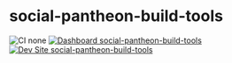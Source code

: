 # social-pantheon-build-tools

![CI none](https://img.shields.io/badge/ci-none-orange.svg)
[![Dashboard social-pantheon-build-tools](https://img.shields.io/badge/dashboard-social_pantheon_build_tools-yellow.svg)](https://dashboard.pantheon.io/sites/aad3d19c-b007-4bd6-90cc-33712f2e9f15#dev/code)
[![Dev Site social-pantheon-build-tools](https://img.shields.io/badge/site-social_pantheon_build_tools-blue.svg)](http://dev-social-pantheon-build-tools.pantheonsite.io/)